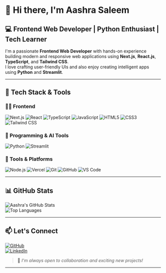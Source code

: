 # 👋 Hi there, I'm Aashra Saleem

## 💻 Frontend Web Developer | Python Enthusiast | Tech Learner

I'm a passionate **Frontend Web Developer** with hands-on experience building modern and responsive web applications using **Next.js**, **React.js**, **TypeScript**, and **Tailwind CSS**.  
I love crafting user-friendly UIs and also enjoy creating intelligent apps using **Python** and **Streamlit**.

---

## 🚀 Tech Stack & Tools

### 👩‍💻 Frontend
![Next.js](https://img.shields.io/badge/Next.js-000000?style=for-the-badge&logo=nextdotjs&logoColor=white)
![React](https://img.shields.io/badge/React-20232A?style=for-the-badge&logo=react&logoColor=61DAFB)
![TypeScript](https://img.shields.io/badge/TypeScript-3178C6?style=for-the-badge&logo=typescript&logoColor=white)
![JavaScript](https://img.shields.io/badge/JavaScript-F7DF1E?style=for-the-badge&logo=javascript&logoColor=black)
![HTML5](https://img.shields.io/badge/HTML5-E34F26?style=for-the-badge&logo=html5&logoColor=white)
![CSS3](https://img.shields.io/badge/CSS3-1572B6?style=for-the-badge&logo=css3&logoColor=white)
![Tailwind CSS](https://img.shields.io/badge/TailwindCSS-38B2AC?style=for-the-badge&logo=tailwind-css&logoColor=white)

### 🧠 Programming & AI Tools
![Python](https://img.shields.io/badge/Python-3776AB?style=for-the-badge&logo=python&logoColor=white)
![Streamlit](https://img.shields.io/badge/Streamlit-FF4B4B?style=for-the-badge&logo=streamlit&logoColor=white)

### 🔧 Tools & Platforms
![Node.js](https://img.shields.io/badge/Node.js-339933?style=for-the-badge&logo=nodedotjs&logoColor=white)
![Vercel](https://img.shields.io/badge/Vercel-000000?style=for-the-badge&logo=vercel&logoColor=white)
![Git](https://img.shields.io/badge/Git-F05032?style=for-the-badge&logo=git&logoColor=white)
![GitHub](https://img.shields.io/badge/GitHub-181717?style=for-the-badge&logo=github&logoColor=white)
![VS Code](https://img.shields.io/badge/VSCode-007ACC?style=for-the-badge&logo=visual-studio-code&logoColor=white)

---

## 📊 GitHub Stats

![Aashra's GitHub Stats](https://github-readme-stats.vercel.app/api?username=Aashra55&show_icons=true&theme=radical&cache_seconds=60)  
![Top Languages](https://github-readme-stats.vercel.app/api/top-langs/?username=Aashra55&layout=compact&theme=radical)

---

## 📫 Let's Connect

[![GitHub](https://img.shields.io/badge/GitHub-181717?style=for-the-badge&logo=github&logoColor=white)](https://github.com/Aashra55)  
[![LinkedIn](https://img.shields.io/badge/LinkedIn-0077B5?style=for-the-badge&logo=linkedin&logoColor=white)](https://www.linkedin.com/posts/aashra-saleem-a857a62ba_im-elevated-to-issue-a-statement-that-ive-activity-7178571433957109763-x2tz?utm_source=share&utm_medium=member_android)  

> 💬 _I'm always open to collaboration and exciting new projects!_

---
